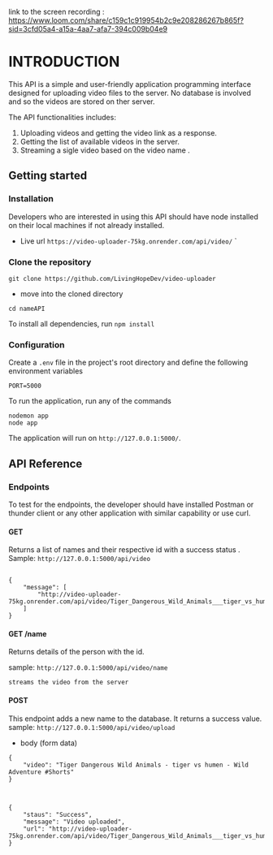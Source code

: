 link to the screen recording : https://www.loom.com/share/c159c1c919954b2c9e208286267b865f?sid=3cfd05a4-a15a-4aa7-afa7-394c009b04e9

# INTRODUCTION

This API is a simple and user-friendly application programming interface designed for uploading video files to the server. No database is involved and so the videos are stored on ther server.

The API functionalities includes:

1. Uploading videos and getting the video link as a response.
2. Getting the list of available videos in the server.
3. Streaming a sigle video based on the video name .

## Getting started

### Installation

Developers who are interested in using this API should have node installed on their local machines if not already installed.

- Live url `https://video-uploader-75kg.onrender.com/api/video/`
  `

### Clone the repository

```
git clone https://github.com/LivingHopeDev/video-uploader

```

- move into the cloned directory

```
cd nameAPI
```

To install all dependencies, run `npm install`

### Configuration

Create a `.env` file in the project's root directory and define the following environment variables

```
PORT=5000
```

To run the application, run any of the commands

```
nodemon app
node app
```

The application will run on `http://127.0.0.1:5000/`.

## API Reference

### Endpoints

To test for the endpoints, the developer should have installed Postman or thunder client or any other application with similar capability or use curl.

#### GET

Returns a list of names and their respective id with a success status .
Sample: `http://127.0.0.1:5000/api/video`

```

{
    "message": [
        "http://video-uploader-75kg.onrender.com/api/video/Tiger_Dangerous_Wild_Animals___tiger_vs_humen___Wild_Adventure__Shorts.mp4"
    ]
}

```

#### GET /name

Returns details of the person with the id.

sample: `http://127.0.0.1:5000/api/video/name`

```
streams the video from the server

```

#### POST

This endpoint adds a new name to the database. It returns a success value.
sample: `http://127.0.0.1:5000/api/video/upload`

- body (form data)

```
{
    "video": "Tiger Dangerous Wild Animals - tiger vs humen - Wild Adventure #Shorts"
}
```

```


{
    "staus": "Success",
    "message": "Video uploaded",
    "url": "http://video-uploader-75kg.onrender.com/api/video/Tiger_Dangerous_Wild_Animals___tiger_vs_humen___Wild_Adventure__Shorts.mp4"
}

```
